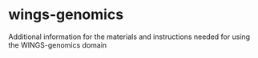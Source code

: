 # wings-genomics
Additional information for the materials and instructions needed for using the WINGS-genomics domain
